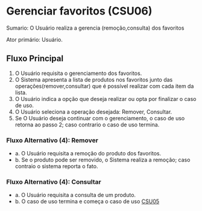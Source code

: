 # Gerenciar favoritos (CSU06)
Sumario: O Usuário realiza a gerencia (remoção,consulta) dos favoritos

Ator primário: Usuário.


## Fluxo Principal

1. O Usuário requisita o gerenciamento dos favoritos.
2. O Sistema apresenta a lista de produtos nos favoritos junto das operações(remover,consultar) que é possível realizar com cada item da lista.
3. O Usuário indica a opção que deseja realizar ou opta por finalizar o caso de uso.
4. O Usuário seleciona a operação desejada: Remover, Consultar.
5. Se O Usuário deseja continuar com o gerenciamento, o caso de uso retorna ao passo 2; caso contrario o caso de uso termina.



### Fluxo Alternativo (4): Remover
- a. O Usuário requisita a remoção do produto dos favoritos.
- b. Se o produto pode ser removido, o Sistema realiza a remoção; caso contraio o sistema reporta o fato.


### Fluxo Alternativo (4): Consultar
- a. O Usuário requisita a consulta de um produto.
- b. O caso de uso termina e começa o caso de uso [CSU05](./CSU05.md)
